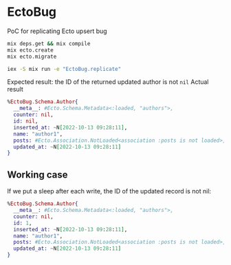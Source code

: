 # EctoBug

PoC for replicating Ecto upsert bug

``` bash
mix deps.get && mix compile
mix ecto.create
mix ecto.migrate

iex -S mix run -e "EctoBug.replicate"
```

Expected result: the ID of the returned updated author is not `nil`
Actual result

``` elixir
%EctoBug.Schema.Author{
  __meta__: #Ecto.Schema.Metadata<:loaded, "authors">,
  counter: nil,
  id: nil,
  inserted_at: ~N[2022-10-13 09:28:11],
  name: "author1",
  posts: #Ecto.Association.NotLoaded<association :posts is not loaded>,
  updated_at: ~N[2022-10-13 09:28:11]
}
```

## Working case

If we put a sleep after each write, the ID of the updated record is not nil:
``` elixir
%EctoBug.Schema.Author{
  __meta__: #Ecto.Schema.Metadata<:loaded, "authors">,
  counter: nil,
  id: 1,
  inserted_at: ~N[2022-10-13 09:28:11],
  name: "author1",
  posts: #Ecto.Association.NotLoaded<association :posts is not loaded>,
  updated_at: ~N[2022-10-13 09:28:11]
}
```
